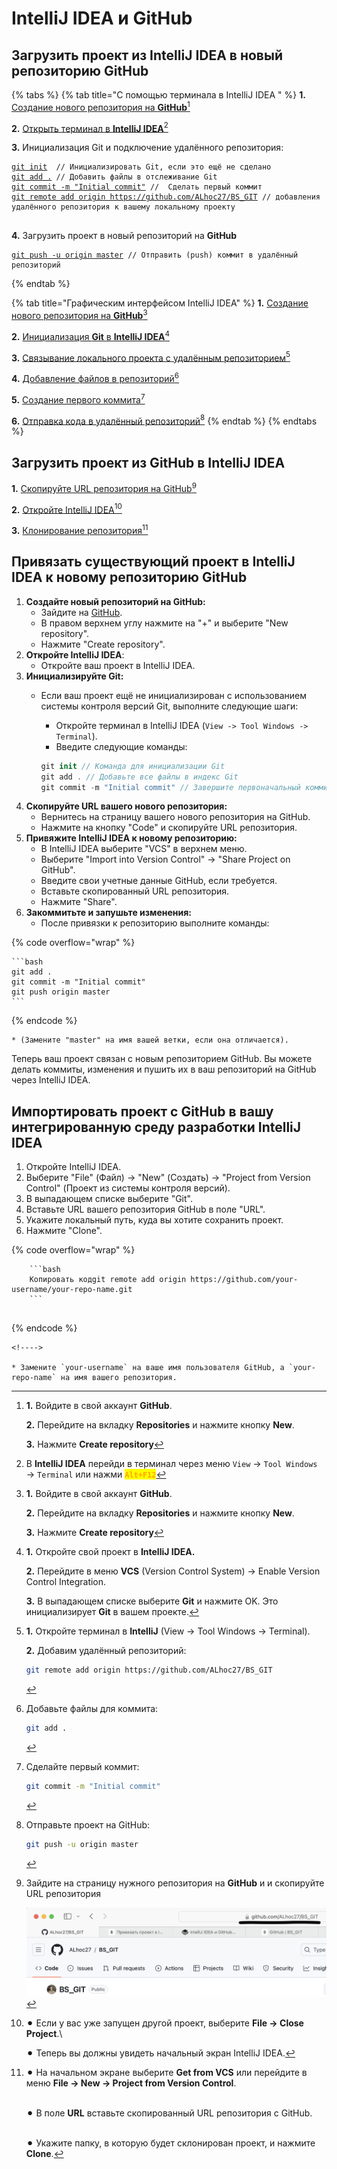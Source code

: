 # IntelliJ IDEA и GitHub

## Загрузить проект из IntelliJ IDEA в новый репозиторию GitHub

{% tabs %}
{% tab title="С помощью терминала в IntelliJ IDEA " %}
**1.** [Создание нового репозитория на **GitHub**](#user-content-fn-1)[^1]

**2.** [Открыть терминал в **IntelliJ IDEA**](#user-content-fn-2)[^2]

**3.** Инициализация Git и подключение удалённого репозитория:

<pre class="language-bash" data-full-width="true"><code class="lang-bash"><a data-footnote-ref href="#user-content-fn-3">git init</a>  // Инициализировать Git, если это ещё не сделано
<a data-footnote-ref href="#user-content-fn-4">git add .</a> // Добавить файлы в отслеживание Git
<a data-footnote-ref href="#user-content-fn-5">git commit -m "Initial commit"</a> //  Сделать первый коммит
<a data-footnote-ref href="#user-content-fn-6">git remote add origin https://github.com/ALhoc27/BS_GIT</a> // добавления удалённого репозитория к вашему локальному проекту

</code></pre>

**4.** Загрузить проект в новый репозиторий на **GitHub**

<pre class="language-bash"><code class="lang-bash"><a data-footnote-ref href="#user-content-fn-7">git push -u origin master</a> // Отправить (push) коммит в удалённый репозиторий
</code></pre>
{% endtab %}

{% tab title="Графическим интерфейсом IntelliJ IDEA" %}
**1.** [Создание нового репозитория на **GitHub**](#user-content-fn-8)[^8]

**2.** [Инициализация **Git** в **IntelliJ IDEA**](#user-content-fn-9)[^9]

**3.** [Связывание локального проекта с удалённым репозиторием](#user-content-fn-10)[^10]

**4.** [Добавление файлов в репозиторий](#user-content-fn-11)[^11]

**5.** [Создание первого коммита](#user-content-fn-12)[^12]

**6.** [Отправка кода в удалённый репозиторий](#user-content-fn-13)[^13]
{% endtab %}
{% endtabs %}

## Загрузить проект из GitHub в IntelliJ IDEA

**1.** [Скопируйте URL репозитория на GitHub](#user-content-fn-14)[^14]

**2.** [Откройте IntelliJ IDEA](#user-content-fn-15)[^15]

**3.** [Клонирование репозитория](#user-content-fn-16)[^16]

## Привязать существующий проект в IntelliJ IDEA к новому репозиторию GitHub

1. **Создайте новый репозиторий на GitHub:**
   * Зайдите на [GitHub](https://github.com/).
   * В правом верхнем углу нажмите на "+" и выберите "New repository".
   * Нажмите "Create repository".
2. **Откройте IntelliJ IDEA**:
   * Откройте ваш проект в IntelliJ IDEA.
3. **Инициализируйте Git:**
   *   Если ваш проект ещё не инициализирован с использованием системы контроля версий Git, выполните следующие шаги:

       * Откройте терминал в IntelliJ IDEA (`View -> Tool Windows -> Terminal`).
       * Введите следующие команды:

       ```swift
       git init // Команда для инициализации Git
       git add . // Добавьте все файлы в индекс Git
       git commit -m "Initial commit" // Завершите первоначальный коммит
       ```
4. **Скопируйте URL вашего нового репозитория:**
   * Вернитесь на страницу вашего нового репозитория на GitHub.
   * Нажмите на кнопку "Code" и скопируйте URL репозитория.
5. **Привяжите IntelliJ IDEA к новому репозиторию:**
   * В IntelliJ IDEA выберите "VCS" в верхнем меню.
   * Выберите "Import into Version Control" -> "Share Project on GitHub".
   * Введите свои учетные данные GitHub, если требуется.
   * Вставьте скопированный URL репозитория.
   * Нажмите "Share".
6. **Закоммитьте и запушьте изменения:**
   * После привязки к репозиторию выполните команды:

{% code overflow="wrap" %}
````
```bash
git add .
git commit -m "Initial commit"
git push origin master
```
````
{% endcode %}

```
* (Замените "master" на имя вашей ветки, если она отличается).
```

Теперь ваш проект связан с новым репозиторием GitHub. Вы можете делать коммиты, изменения и пушить их в ваш репозиторий на GitHub через IntelliJ IDEA.

## Импортировать проект с GitHub в вашу интегрированную среду разработки IntelliJ IDEA

1. Откройте IntelliJ IDEA.
2. Выберите "File" (Файл) -> "New" (Создать) -> "Project from Version Control" (Проект из системы контроля версий).
3. В выпадающем списке выберите "Git".
4. Вставьте URL вашего репозитория GitHub в поле "URL".
5. Укажите локальный путь, куда вы хотите сохранить проект.
6. Нажмите "Clone".

{% code overflow="wrap" %}
````
    ```bash
    Копировать кодgit remote add origin https://github.com/your-username/your-repo-name.git
    ```
    
````
{% endcode %}

```
<!---->

* Замените `your-username` на ваше имя пользователя GitHub, а `your-repo-name` на имя вашего репозитория.
```

[^1]: **1.** Войдите в свой аккаунт **GitHub**.

    **2.** Перейдите на вкладку **Repositories** и нажмите кнопку **New**.

    **3.** Нажмите **Create repository**

[^2]: В **IntelliJ IDEA** перейди в терминал через меню `View` → `Tool Windows` → `Terminal` или нажми <mark style="color:orange;">**`Alt+F12`**</mark>

[^3]: **IntelliJ IDEA** поддерживает множество систем контроля версий (VCS), и для того чтобы работать с **Git**, нужно его инициализировать. \
    Это создаст папку `.git`, которая будет отслеживать изменения в проекте.

[^4]: **Git** отслеживает только те файлы, которые были явно добавлены в систему контроля версий. \
    Этим шагом вы добавляете все файлы в индексацию для следующего коммита.

[^5]: Коммит фиксирует текущую версию файлов в проекте

[^6]: [Скопируйте URL репозитория на GitHub](#user-content-fn-17)[^17]\


    `git remote add` — это команда Git, которая позволяет добавить новый удалённый репозиторий в ваш проект.

    `origin` — это имя удалённого репозитория, которое присваивается по умолчанию. Это просто ярлык, который используется для того, чтобы ссылаться на удалённый репозиторий. Вместо того, чтобы каждый раз указывать полный URL репозитория, вы можете использовать это имя. Обычно `origin` используется для обозначения основного репозитория, с которым вы работаете. (удалённый репозиторий назвать можно как угодно)

[^7]: Команда `-u origin master` задаёт ветку `master` как основную для отправки изменений. В будущем, для пуша будет достаточно использовать просто команду `git push`.

[^8]: **1.** Войдите в свой аккаунт **GitHub**.

    **2.** Перейдите на вкладку **Repositories** и нажмите кнопку **New**.

    **3.** Нажмите **Create repository**

[^9]: **1.** Откройте свой проект в **IntelliJ IDEA.**

    **2.** Перейдите в меню **VCS** (Version Control System) → Enable Version Control Integration.

    **3.** В выпадающем списке выберите **Git** и нажмите OK. Это инициализирует **Git** в вашем проекте.

[^10]: **1.** Откройте терминал в **IntelliJ** (View → Tool Windows → Terminal).

    **2.** Добавим удалённый репозиторий:

    ```bash
    git remote add origin https://github.com/ALhoc27/BS_GIT
    ```

[^11]: Добавьте файлы для коммита:

    ```bash
    git add .
    ```

[^12]: Сделайте первый коммит:

    ```bash
    git commit -m "Initial commit"
    ```

[^13]: Отправьте проект на GitHub:

    ```bash
    git push -u origin master
    ```

[^14]: Зайдите на страницу нужного репозитория на **GitHub** и и скопируйте URL репозитория

    <img src=".gitbook/assets/Снимок экрана 2024-09-18 в 13.47.24.png" alt="" data-size="original">

[^15]: ⚫︎ Если у вас уже запущен другой проект, выберите **File → Close Project**.\\

    ⚫︎ Теперь вы должны увидеть начальный экран IntelliJ IDEA.

[^16]: ⚫︎ На начальном экране выберите **Get from VCS** или перейдите в меню **File → New → Project from Version Control**.

    \
    ⚫︎ В поле **URL** вставьте скопированный URL репозитория с GitHub.

    \
    ⚫︎ Укажите папку, в которую будет склонирован проект, и нажмите **Clone**.
